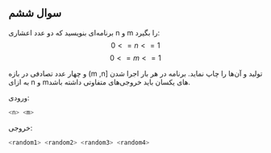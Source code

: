 ## سوال ششم
برنامه‌ای بنويسيد كه دو عدد اعشاری n و m را بگیرد:$$ 0 <= n <= 1 $$
$$ 0 <= m <= 1 $$

و چهار عدد تصادفی در بازه (m ,n] تولید و آن‌ها را چاپ نماید. برنامه در هر بار اجرا شدن به ازای n و mهای یکسان باید خروجی‌های متفاوتی داشته باشد.

ورودی:

```sh
<n> <m>
```

خروجی:

```sh
<random1> <random2> <random3> <random4>
```